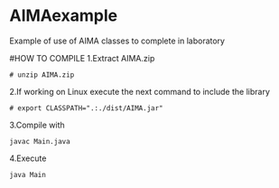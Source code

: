 # AIMAexample
Example of use of AIMA classes to complete in laboratory

#HOW TO COMPILE
1.Extract AIMA.zip
```
# unzip AIMA.zip
```
2.If working on Linux execute the next command to include the library
```
# export CLASSPATH=".:./dist/AIMA.jar"
```
3.Compile with 
```
javac Main.java
```
4.Execute 
```
java Main
```